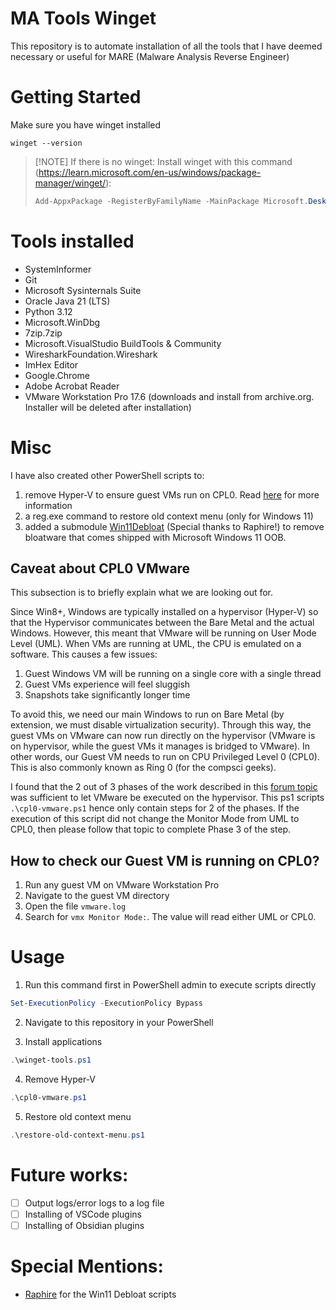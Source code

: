 # MA Tools Winget
This repository is to automate installation of all the tools that I have deemed necessary or useful for MARE (Malware Analysis Reverse Engineer)

# Getting Started
Make sure you have winget installed
```batch
winget --version
```

> [!NOTE] If there is no winget:
> Install winget with this command (https://learn.microsoft.com/en-us/windows/package-manager/winget/):
> ```powershell
> Add-AppxPackage -RegisterByFamilyName -MainPackage Microsoft.DesktopAppInstaller_8wekyb3d8bbwe
> ```

# Tools installed
- SystemInformer
- Git
- Microsoft Sysinternals Suite
- Oracle Java 21 (LTS)
- Python 3.12
- Microsoft.WinDbg
- 7zip.7zip
- Microsoft.VisualStudio BuildTools & Community
- WiresharkFoundation.Wireshark
- ImHex Editor
- Google.Chrome
- Adobe Acrobat Reader
- VMware Workstation Pro 17.6 (downloads and install from archive.org. Installer will be deleted after installation)

# Misc
I have also created other PowerShell scripts to:
1. remove Hyper-V to ensure guest VMs run on CPL0. Read [here](https://community.broadcom.com/discussion/disabling-hyper-v-hypervisor-on-windows-11-pro-host-to-get-vmware-17s-cpl0-vs-ulm-monitor-mode) for more information
2. a reg.exe command to restore old context menu (only for Windows 11)
3. added a submodule [Win11Debloat](https://github.com/Raphire/Win11Debloat) (Special thanks to Raphire!) to remove bloatware that comes shipped with Microsoft Windows 11 OOB.

## Caveat about CPL0 VMware
This subsection is to briefly explain what we are looking out for.

Since Win8+, Windows are typically installed on a hypervisor (Hyper-V) so that the Hypervisor communicates between the Bare Metal and the actual Windows. However, this meant that VMware will be running on User Mode Level (UML). When VMs are running at UML, the CPU is emulated on a software. This causes a few issues:
1. Guest Windows VM will be running on a single core with a single thread
2. Guest VMs experience will feel sluggish
3. Snapshots take significantly longer time

To avoid this, we need our main Windows to run on Bare Metal (by extension, we must disable virtualization security). Through this way, the guest VMs on VMware can now run directly on the hypervisor (VMware is on hypervisor, while the guest VMs it manages is bridged to VMware). In other words, our Guest VM needs to run on CPU Privileged Level 0 (CPL0). This is also commonly known as Ring 0 (for the compsci geeks).

I found that the 2 out of 3 phases of the work described in this [forum topic](https://community.broadcom.com/discussion/disabling-hyper-v-hypervisor-on-windows-11-pro-host-to-get-vmware-17s-cpl0-vs-ulm-monitor-mode) was sufficient to let VMware be executed on the hypervisor. This ps1 scripts `.\cpl0-vmware.ps1` hence only contain steps for 2 of the phases. If the execution of this script did not change the Monitor Mode from UML to CPL0, then please follow that topic to complete Phase 3 of the step.

## How to check our Guest VM is running on CPL0?
1. Run any guest VM on VMware Workstation Pro
2. Navigate to the guest VM directory
3. Open the file `vmware.log`
4. Search for `vmx Monitor Mode:`. The value will read either UML or CPL0.

# Usage
1. Run this command first in PowerShell admin to execute scripts directly
```powershell
Set-ExecutionPolicy -ExecutionPolicy Bypass
```

2. Navigate to this repository in your PowerShell

3. Install applications
```powershell
.\winget-tools.ps1
```

4. Remove Hyper-V
```powershell
.\cpl0-vmware.ps1
```

5. Restore old context menu
```powershell
.\restore-old-context-menu.ps1
```


# Future works:
- [ ] Output logs/error logs to a log file
- [ ] Installing of VSCode plugins
- [ ] Installing of Obsidian plugins

# Special Mentions:
- [Raphire](https://github.com/Raphire) for the Win11 Debloat scripts

